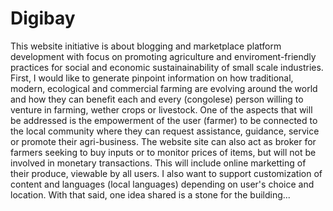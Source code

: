 # Digibay
This website initiative is about blogging and marketplace platform development with focus on promoting agriculture and enviroment-friendly practices for social and economic sustainainability of small scale industries. First, I would like to generate pinpoint information on how traditional, modern, ecological and commercial farming are evolving around the world and how they can benefit each and every (congolese) person willing to venture in farming, wether crops or livestock. One of the aspects that will be addressed is the empowerment of the user (farmer) to be connected to the local community where they can request assistance, guidance, service or promote their agri-business. The website site can also act as broker for farmers seeking to buy inputs or to monitor prices of items, but will not be involved in monetary transactions. This will include online marketting of their produce, viewable by all users. I also want to support customization of content and languages (local languages) depending on user's choice and location. With that said, one idea shared is a stone for the building...
